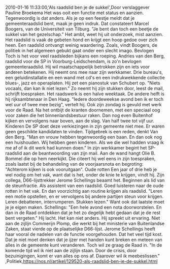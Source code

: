 2010-01-16 11:33:00,'Als raadslid ben je de sukkel',Door verslaggever Pauline Broekema Het was ooit een functie met status en aanzien. Tegenwoordig is dat anders. Als je op een feestje meldt dat je gemeenteraadslid bent, maak je geen indruk. Dat constateert Marcel Boogers, van de Universiteit van Tilburg. "Je bent dan toch een beetje de sukkel van het gezelschap." Het ambt, weet hij uit onderzoek, mist aanzien. Het raadslid is vaak de gebeten hond en krijgt een hoop gedoe over zich heen. Een raadslid ontvangt weinig waardering. Zoals, vindt Boogers, de politiek in het algemeen gebukt gaat onder een slecht imago. Bevlogen Toch is het voor veel raadsleden bijkans een roeping. Andries van den Berg, raadslid voor de SP in Voorburg-Leidschendam, is zo'n bevlogen gemeenteraadslid. Hij wil maatschappelijk betrokken zijn en iets voor anderen betekenen. Hij neemt ons mee naar zijn werkkamer. Drie bureau's, een geluidinstallatie en een wand met cd's en een indrukwekkende collectie blues-, jazz en operaplaten. Hij zet een pianostuk van Schubert op. "Niets vocaals, dan kan ik niet lezen." Zo neemt hij zijn stukken door, leest de mail, schrijft toespraken. Het raadswerk is een halve weektaak. De andere helft is hij rijksambtenaar in Den Haag. "Iedere doordeweekse avond ben ik er toch wel uur of twee mee bezig", vertelt hij. Ook zijn zondag is gevuld met werk voor de Raad. Na het ontbijt de kranten doornemen, met een speciaal oog voor zaken die het binnenlandsbestuur raken. Dan nog even Buitenhof kijken en vervolgens naar boven, aan de slag. Van half twee tot vijf uur. Kinderen De SP doet deze verkiezingen in zijn gemeente niet mee. Er waren geen geschikte kandidaten te vinden. Tijdgebrek is een reden, denkt Van den Berg. "Man en vrouw hebben tegenwoordig een baan. En dan ook nog een huishouden. Wij hebben geen kinderen. Als we die wel hadden vraag ik me af of ik dit werk had kunnen doen." In zijn werkkamer begint het SP-raadslid aan de beantwoording van zijn mail. Aan de wand hangt Olie B. Bommel die op hem neerkijkt. Die citeert hij wel eens in zijn toespraken, zoals laatst bij de behandeling van de voorjaarsnota en begroting: "Achterom kijken is ook vooruitgaan". Oude rotten Een jaar of drie heb je wel nodig om het vak, want dat is het, onder de knie te krijgen, vindt hij. Zijn collega, D66-lijsttrekker Jerome Schellings beaamt het. Beginnen als lid van de steunfractie. Als assistent van een raadslid. Goed luisteren naar de oude rotten in het vak. En dan voorzichtig aan routine krijgen als raadslid. "Leren een motie opstellen, en er vervolgens bij andere partijen steun voor krijgen. Leren debatteren, interrumperen. Stukken lezen." Want ook dat laatste moet je je eigen maken. Schellings: "Een hele avond een nota doorworstelen. En dan in de Raad ontdekken dat je het zo degelijk hebt gedaan dat je de rest bent vergeten." Hij lacht. Het kan niet anders. Hij spreekt uit ervaring. Niet aan de zijlijn Commerijn Plomp, die werkt bij het ministerie van Buitenlandse Zaken, staat vierde op de plaatselijke D66-lijst. Jerome Schellings heeft haar vooral de nadelen van de functie voorgehouden. Dat het veel tijd kost. Dat je niet moet denken dat je ijzer met handen kunt breken en meteen van alles in de gemeente kunt veranderen. Toch wil ze graag de Raad in. "In de komende tijd wil ik niet aan de zijlijn staan. Door de crisis, door bezuinigingen, komt er van alles op ons af. Daarover wil ik meebeslissen." ,Politiek,https://nos.nl/artikel/129520-als-raadslid-ben-je-de-sukkel.html